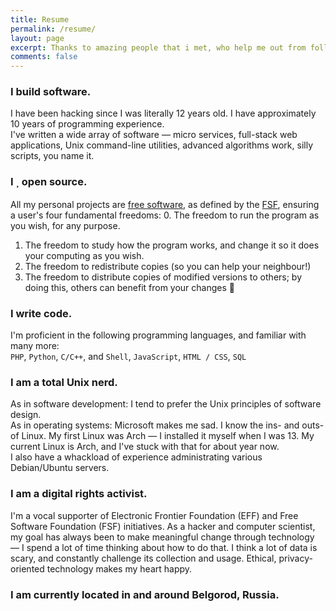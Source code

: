 ```yaml
---
title: Resume
permalink: /resume/
layout: page
excerpt: Thanks to amazing people that i met, who help me out from follishness, connecting me with another good person, giving some advice when i'm at a bad things, pulling me from ordinary to be great.
comments: false
---
```


### I build software.
I have been hacking since I was literally 12 years old. I have approximately 10 years of programming experience.<br>
I've written a wide array of software — micro services, full-stack web applications, Unix command-line utilities, advanced algorithms work, silly scripts, you name it.

### I  open source.
All my personal projects are <a target="_blank" href="https://www.gnu.org/philosophy/free-sw.en.html">free software</a>, as defined by the <a target="_blank" href="https://www.fsf.org/">FSF</a>, ensuring a user's four fundamental freedoms:
0. The freedom to run the program as you wish, for any purpose.
1. The freedom to study how the program works, and change it so it does your computing as you wish.
2. The freedom to redistribute copies (so you can help your neighbour!)
3. The freedom to distribute copies of modified versions to others; by doing this, others can benefit from your changes 

### I write code.
I'm proficient in the following programming languages, and familiar with many more:<br>
`PHP`, `Python`, `C/C++`, and `Shell`, `JavaScript`, `HTML / CSS`, `SQL`

### I am a total Unix nerd.
As in software development: I tend to prefer the Unix principles of software design.<br>
As in operating systems: Microsoft makes me sad. I know the ins- and outs- of Linux. My first Linux was Arch — I installed it myself when I was 13. My current Linux is Arch, and I've stuck with that for about year now.<br>
I also have a whackload of experience administrating various Debian/Ubuntu servers.

### I am a digital rights activist.
I'm a vocal supporter of Electronic Frontier Foundation (EFF) and Free Software Foundation (FSF) initiatives. As a hacker and computer scientist, my goal has always been to make meaningful change through technology — I spend a lot of time thinking about how to do that. I think a lot of data is scary, and constantly challenge its collection and usage. Ethical, privacy-oriented technology makes my heart happy.

### I am currently located in and around Belgorod, Russia.
